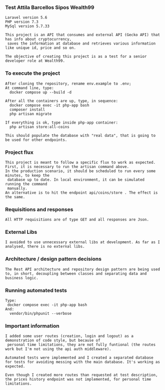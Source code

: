 ### Test Attila Barcellos Sipos Wealth99
    Laravel version 5.6
    PHP version 7.3
    MySql version 5.7.33

    This project is an API that consumes and external API (Gecko API) that has info about cryptocurrency,
     saves the information at database and retrieves various information like unique id, price and so on.

    The objective of creating this project is as a test for a senior developer role at Wealth99.

### To execute the project
    After cloning the repository, rename env.example to .env;
    At command line, type:
      docker compose up --build -d

    After all the containers are up, type, in sequence:
      docker compose exec -it php-app bash
      composer install
      php artisan migrate

    If everything is ok, type inside php-app container:
      php artisan store:all-coins

    This should populate the database with "real data", that is going to be used for other endpoints.

### Project flux
    This project is meant to follow a specific flux to work as expected.
    First, it is necessary to run the artisan command above.
    In the production scenario, it should be scheduled to run every some minutes, to keep the
     database up to date. In local environment, it can be simulated running the command
     manually.
    An alternative is to hit the endpoint api/coins/store . The effect is the same.

### Requisitions and responses
    All HTTP requisitions are of type GET and all responses are Json.

### External Libs
    I avoided to use unnecessary external libs at development. As far as I analysed, there is no external libs.

### Architecture / design pattern decisions
    The Rest API architecture and repository design pattern are being used to, in short, decoupling between classes and separating data and business logic.

### Running automated tests
    Type:
     docker compose exec -it php-app bash
    And:
      vendor/bin/phpunit --verbose

### Important information
    I added some user routes (creation, login and logout) as a demonstration of code style, but because of
     personal time limitations, they are not fully funtional (the routes work but I'm not using the api auth middleware).

    Automated tests were implemented and I created a separated database for tests for avoiding messing with the main database. It's working as expected.

    Even though I created more routes than requested at test description, the prices history endpoint was not implemented, for personal time limitations.
